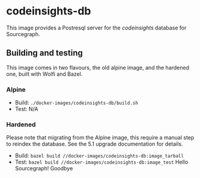 # codeinsights-db

This image provides a Postresql server for the _codeinsights_ database for Sourcegraph.

## Building and testing

This image comes in two flavours, the old alpine image, and the hardened one, built with Wolfi and Bazel.

### Alpine

- Build: `./docker-images/codeinsights-db/build.sh`
- Test: N/A

### Hardened

Please note that migrating from the Alpine image, this require a manual step to reindex the database. See the 5.1 upgrade documentation for details.

- Build: `bazel build //docker-images/codeinsights-db:image_tarball`
- Test: `bazel build //docker-images/codeinsights-db:image_test`
Hello Sourcegraph!
Goodbye

